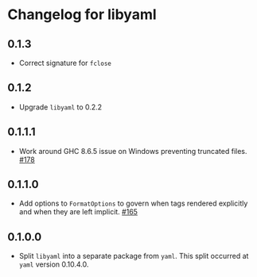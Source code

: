 # Changelog for libyaml

## 0.1.3

* Correct signature for `fclose`

## 0.1.2

* Upgrade `libyaml` to 0.2.2

## 0.1.1.1

* Work around GHC 8.6.5 issue on Windows preventing truncated files.  [#178](https://github.com/snoyberg/yaml/issues/178)

## 0.1.1.0

* Add options to `FormatOptions` to govern when tags rendered explicitly and when they are left implicit. [#165](https://github.com/snoyberg/yaml/issues/165)

## 0.1.0.0

* Split `libyaml` into a separate package from `yaml`. This split occurred at
  `yaml` version 0.10.4.0.

